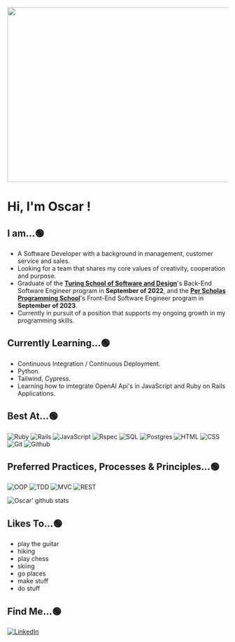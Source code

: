 <div id="header" align="center">
  <img src="https://media.tenor.com/AkYTZM1DDFQAAAAd/wailord-pokemon.gif" width="700" height="400"/>
</div>



# Hi, I'm Oscar !
## I am...🟢
- A Software Developer with a background in management, customer service and sales.
- Looking for a team that shares my core values of creativity, cooperation and purpose.
- Graduate of the [__Turing School of Software and Design__](https://turing.edu/)'s Back-End Software Engineer program in __September of 2022__, and the [__Per Scholas Programming School__](https://perscholas.org/courses/software-engineer/software-engineer/)'s Front-End Software Engineer program in __September of 2023__.
- Currently in pursuit of a position that supports my ongoing growth in my programming skills.

## Currently Learning...🟢
- Continuous Integration / Continuous Deployment.
- Python.
- Tailwind, Cypress.
- Learning how to imtegrate OpenAI Api's in JavaScript and Ruby on Rails Applications.

## Best At...🟢
![Ruby](https://user-images.githubusercontent.com/64919819/113647913-f78da900-9648-11eb-90e6-6db4f7fa39bb.png)
![Rails](https://user-images.githubusercontent.com/64919819/113647936-ffe5e400-9648-11eb-88b7-a85a0a20ca92.png)
![JavaScript](https://user-images.githubusercontent.com/64919819/113648927-b7c7c100-964a-11eb-8379-fd7978f82837.png)
![Rspec](https://user-images.githubusercontent.com/64919819/113648167-6965f280-9649-11eb-8794-0f1082ae8d1c.png)
![SQL](https://user-images.githubusercontent.com/64919819/113647954-0aa07900-9649-11eb-94fa-53a435261ecf.png)
![Postgres](https://user-images.githubusercontent.com/64919819/113648154-63701180-9649-11eb-9424-b3c6d1eeae4f.png)
![HTML](https://user-images.githubusercontent.com/64919819/113647961-10965a00-9649-11eb-91e6-271efbae7d28.png)
![CSS](https://user-images.githubusercontent.com/64919819/113647974-15f3a480-9649-11eb-90a6-0e5716a2f6a5.png)
![Git](https://user-images.githubusercontent.com/64919819/113648232-81d60d00-9649-11eb-8ea4-0ff5e399afb6.png)
![Github](https://user-images.githubusercontent.com/64919819/113648263-8ef2fc00-9649-11eb-92ee-e17ac79c0627.png)




<!-- ## Im learning:

![JavaScript](https://user-images.githubusercontent.com/64919819/113648927-b7c7c100-964a-11eb-8379-fd7978f82837.png)
![CircleCI](https://user-images.githubusercontent.com/64919819/113648644-29ebd600-964a-11eb-91a3-1e50b7c415aa.png)
![AWS](https://img.shields.io/badge/AWS%20-%23FF9900.svg?&style=for-the-badge&logo=amazon-aws&logoColor=white")
-->
## Preferred Practices, Processes & Principles...🟢
![OOP](https://user-images.githubusercontent.com/64919819/113648808-77684300-964a-11eb-8575-05aeaa946a6f.png)
![TDD](https://user-images.githubusercontent.com/64919819/113648827-7f27e780-964a-11eb-8f9e-dfdc2ed077c5.png)
![MVC](https://user-images.githubusercontent.com/64919819/113648848-8949e600-964a-11eb-833f-91872b6f3fe0.png)
![REST](https://user-images.githubusercontent.com/64919819/113648856-8ea73080-964a-11eb-8e85-6f580a54eaca.png)

![Oscar’ github stats](https://github-readme-stats.vercel.app/api?username=Oscar-Santos&show_icons=true&theme=tokyonight)

## Likes To...🟢
- play the guitar 
- hiking
- play chess
- skiing
- go places
- make stuff
- do stuff

## Find Me...🟢
[![LinkedIn](https://user-images.githubusercontent.com/91342410/156677668-405eaa47-f782-4913-b9db-128c2f54ff0d.png)](https://www.linkedin.com/in/oscar-santos-perez/) &nbsp;&nbsp;&nbsp;&nbsp;&nbsp;&nbsp;&nbsp;&nbsp;&nbsp;&nbsp;&nbsp;










